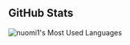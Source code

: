 ## GitHub Stats
![nuomi1's Most Used Languages](https://github-readme-stats.vercel.app/api/top-langs/?username=6hz&exclude_repo=nuomi1.github.io&&layout=compact)

